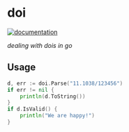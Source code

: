 # doi

[![documentation](https://img.shields.io/badge/GoDoc-doi-blue.svg)](https://godoc.org/github.com/hscells/doi)

_dealing with dois in go_

## Usage

```go
d, err := doi.Parse("11.1038/123456")
if err != nil {
    println(d.ToString())
}
if d.IsValid() {
    println("We are happy!")
}
```

